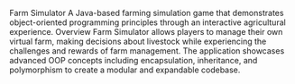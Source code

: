 Farm Simulator
A Java-based farming simulation game that demonstrates object-oriented programming principles through an interactive agricultural experience.
Overview
Farm Simulator allows players to manage their own virtual farm, making decisions about livestock while experiencing the challenges and rewards of farm management. The application showcases advanced OOP concepts including encapsulation, inheritance, and polymorphism to create a modular and expandable codebase.
